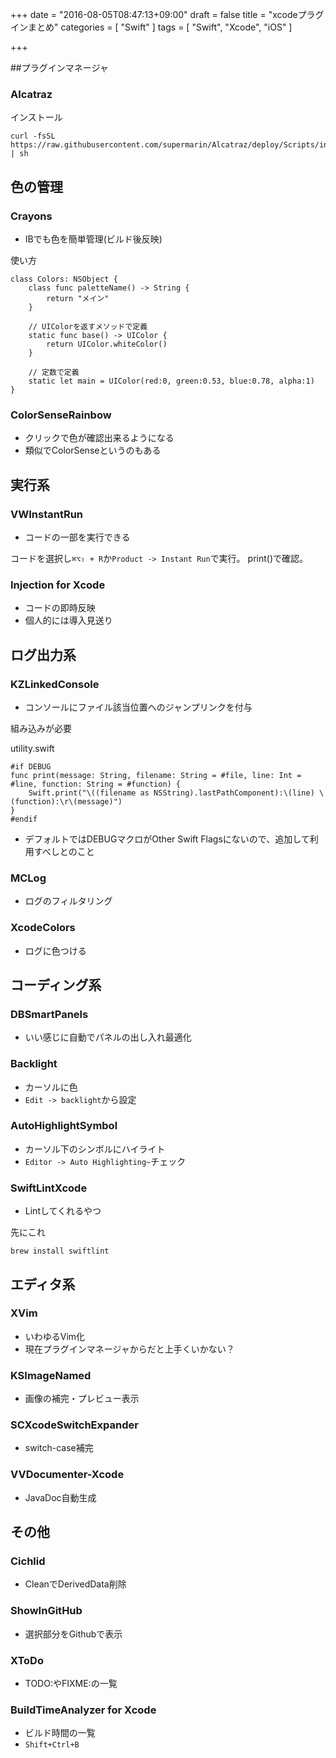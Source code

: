 +++
date = "2016-08-05T08:47:13+09:00"
draft = false
title = "xcodeプラグインまとめ"
categories = [ "Swift" ]
tags = [ "Swift", "Xcode", "iOS" ]

+++

##プラグインマネージャ

### Alcatraz

インストール
```
curl -fsSL https://raw.githubusercontent.com/supermarin/Alcatraz/deploy/Scripts/install.sh | sh
```

## 色の管理

### Crayons

* IBでも色を簡単管理(ビルド後反映)

使い方

```
class Colors: NSObject {
    class func paletteName() -> String {
        return "メイン"
    }

    // UIColorを返すメソッドで定義
    static func base() -> UIColor {
        return UIColor.whiteColor()
    }

    // 定数で定義
    static let main = UIColor(red:0, green:0.53, blue:0.78, alpha:1)
}
```

### ColorSenseRainbow

* クリックで色が確認出来るようになる
* 類似でColorSenseというのもある



## 実行系

### VWInstantRun

* コードの一部を実行できる

コードを選択し`⌘⌥⇧ + R`か`Product -> Instant Run`で実行。
print()で確認。

### Injection for Xcode

* コードの即時反映
* 個人的には導入見送り



## ログ出力系

### KZLinkedConsole

* コンソールにファイル該当位置へのジャンプリンクを付与

組み込みが必要

utility.swift
```
#if DEBUG
func print(message: String, filename: String = #file, line: Int = #line, function: String = #function) {
    Swift.print("\((filename as NSString).lastPathComponent):\(line) \(function):\r\(message)")
}
#endif
```

* デフォルトではDEBUGマクロがOther Swift Flagsにないので、追加して利用すべしとのこと

### MCLog

* ログのフィルタリング

### XcodeColors

* ログに色つける



## コーディング系

### DBSmartPanels

* いい感じに自動でパネルの出し入れ最適化

### Backlight

* カーソルに色
* `Edit -> backlight`から設定

### AutoHighlightSymbol

* カーソル下のシンボルにハイライト
* `Editor -> Auto Highlighting~`チェック

### SwiftLintXcode

* Lintしてくれるやつ

先にこれ
```
brew install swiftlint
```

## エディタ系

### XVim

* いわゆるVim化
* 現在プラグインマネージャからだと上手くいかない？

### KSImageNamed

* 画像の補完・プレビュー表示

### SCXcodeSwitchExpander

* switch-case補完

### VVDocumenter-Xcode

* JavaDoc自動生成


## その他

### Cichlid

* CleanでDerivedData削除

### ShowInGitHub

* 選択部分をGithubで表示

### XToDo

* TODO:やFIXME:の一覧

### BuildTimeAnalyzer for Xcode

* ビルド時間の一覧
* `Shift+Ctrl+B`
